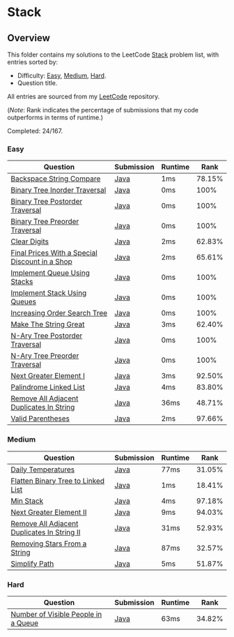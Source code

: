 # Stack

## Overview
This folder contains my solutions to the LeetCode [Stack](https://leetcode.com/problem-list/stack/) problem list,
with entries sorted by:
- Difficulty: [Easy](#easy), [Medium](#medium), [Hard](#hard).
- Question title.

All entries are sourced from my [LeetCode](https://github.com/shumarb/leetcode) repository.

(*Note*: Rank indicates the percentage of submissions that my code outperforms in terms of runtime.)

Completed: 24/167.

### Easy
| Question                                                                                                                                    | Submission                                                                                                         | Runtime | Rank   |
|---------------------------------------------------------------------------------------------------------------------------------------------|--------------------------------------------------------------------------------------------------------------------|---------|--------|
| [Backspace String Compare](https://leetcode.com/problems/backspace-string-compare/description/)                                             | [Java](https://github.com/shumarb/leetcode/blob/main/submissions/java/BackspaceStringCompare.java)                 | 1ms     | 78.15% |
| [Binary Tree Inorder Traversal](https://leetcode.com/problems/binary-tree-inorder-traversal/description/)                                   | [Java](https://github.com/shumarb/leetcode/blob/main/submissions/java/BinaryTreeInorderTraversal.java)             | 0ms     | 100%   |
| [Binary Tree Postorder Traversal](https://leetcode.com/problems/binary-tree-postorder-traversal/description/)                               | [Java](https://github.com/shumarb/leetcode/blob/main/submissions/java/BinaryTreePostorderTraversal.java)           | 0ms     | 100%   |
| [Binary Tree Preorder Traversal](https://leetcode.com/problems/binary-tree-preorder-traversal/description/)                                 | [Java](https://github.com/shumarb/leetcode/blob/main/submissions/java/BinaryTreePreorderTraversal.java)            | 0ms     | 100%   |
| [Clear Digits](https://leetcode.com/problems/clear-digits/description/)                                                                     | [Java](https://github.com/shumarb/leetcode/blob/main/submissions/java/ClearDigits.java)                            | 2ms     | 62.83% |
| [Final Prices With a Special Discount in a Shop](https://leetcode.com/problems/final-prices-with-a-special-discount-in-a-shop/description/) | [Java](https://github.com/shumarb/leetcode/blob/main/submissions/java/FinalPricesWithASpecialDiscountInAShop.java) | 2ms     | 65.61% |
| [Implement Queue Using Stacks](https://leetcode.com/problems/implement-queue-using-stacks/description/)                                     | [Java](https://github.com/shumarb/leetcode/blob/main/submissions/java/ImplementQueueUsingStacks.java)              | 0ms     | 100%   |
| [Implement Stack Using Queues](https://leetcode.com/problems/implement-stack-using-queues/description/)                                     | [Java](https://github.com/shumarb/leetcode/blob/main/submissions/java/ImplementStackUsingQueues.java)              | 0ms     | 100%   |
| [Increasing Order Search Tree](https://leetcode.com/problems/increasing-order-search-tree/description/)                                     | [Java](https://github.com/shumarb/leetcode/blob/main/submissions/java/IncreasingOrderSearchTree.java)              | 0ms     | 100%   |
| [Make The String Great](https://leetcode.com/problems/make-the-string-great/description/)                                                   | [Java](https://github.com/shumarb/leetcode/blob/main/submissions/java/MakeTheStringGreat.java)                     | 3ms     | 62.40% |
| [N-Ary Tree Postorder Traversal](https://leetcode.com/problems/n-ary-tree-postorder-traversal/description/)                                 | [Java](https://github.com/shumarb/leetcode/blob/main/submissions/java/NAryTreePostOrderTraversal.java)             | 0ms     | 100%   |
| [N-Ary Tree Preorder Traversal](https://leetcode.com/problems/n-ary-tree-preorder-traversal/description/)                                   | [Java](https://github.com/shumarb/leetcode/blob/main/submissions/java/NAryTreePreOrderTraversal.java)              | 0ms     | 100%   |
| [Next Greater Element I](https://leetcode.com/problems/next-greater-element-i/description/)                                                 | [Java](https://github.com/shumarb/leetcode/blob/main/submissions/java/NextGreaterElementOne.java)                  | 3ms     | 92.50% |
| [Palindrome Linked List](https://leetcode.com/problems/palindrome-linked-list/description/)                                                 | [Java](https://github.com/shumarb/leetcode/blob/main/submissions/java/PalindromeLinkedList.java)                   | 4ms     | 83.80% |
| [Remove All Adjacent Duplicates In String](https://leetcode.com/problems/remove-all-adjacent-duplicates-in-string/description/)             | [Java](https://github.com/shumarb/leetcode/blob/main/submissions/java/RemoveAllAdjacentDuplicatesInString.java)    | 36ms    | 48.71% |
| [Valid Parentheses](https://leetcode.com/problems/valid-parentheses/description/)                                                           | [Java](https://github.com/shumarb/leetcode/blob/main/submissions/java/ValidParentheses.java)                       | 2ms     | 97.66% |

### Medium
| Question                                                                                                                              | Submission                                                                                                         | Runtime | Rank   |
|---------------------------------------------------------------------------------------------------------------------------------------|--------------------------------------------------------------------------------------------------------------------|---------|--------|
| [Daily Temperatures](https://leetcode.com/problems/daily-temperatures/description/)                                                   | [Java](https://github.com/shumarb/leetcode/blob/main/submissions/java/DailyTemperatures.java)                      | 77ms    | 31.05% |
| [Flatten Binary Tree to Linked List](https://leetcode.com/problems/flatten-binary-tree-to-linked-list/description/)                   | [Java](https://github.com/shumarb/leetcode/blob/main/submissions/java/FlattenBinaryTreeToLinkedList.java)          | 1ms     | 18.41% |
| [Min Stack](https://leetcode.com/problems/min-stack/description/)                                                                     | [Java](https://github.com/shumarb/leetcode/blob/main/submissions/java/MinStack.java)                               | 4ms     | 97.18% |
| [Next Greater Element II](https://leetcode.com/problems/next-greater-element-ii/description/)                                         | [Java](https://github.com/shumarb/leetcode/blob/main/submissions/java/NextGreaterElementTwo.java)                  | 9ms     | 94.03% |
| [Remove All Adjacent Duplicates In String II](https://leetcode.com/problems/remove-all-adjacent-duplicates-in-string-ii/description/) | [Java](https://github.com/shumarb/leetcode/blob/main/submissions/java/RemoveAllAdjacentDuplicatesInStringTwo.java) | 31ms    | 52.93% |
| [Removing Stars From a String](https://leetcode.com/problems/removing-stars-from-a-string/description/)                               | [Java](https://github.com/shumarb/leetcode/blob/main/submissions/java/RemovingStarsFromAString.java)               | 87ms    | 32.57% |
| [Simplify Path](https://leetcode.com/problems/simplify-path/description/)                                                             | [Java](https://github.com/shumarb/leetcode/blob/main/submissions/java/SimplifyPath.java)                           | 5ms     | 51.87% |

### Hard
| Question                                                                                                              | Submission                                                                                                | Runtime | Rank   |
|-----------------------------------------------------------------------------------------------------------------------|-----------------------------------------------------------------------------------------------------------|---------|--------|
| [Number of Visible People in a Queue](https://leetcode.com/problems/number-of-visible-people-in-a-queue/description/) | [Java](https://github.com/shumarb/leetcode/blob/main/submissions/java/NumberOfVisiblePeopleInAQueue.java) | 63ms    | 34.82% |
